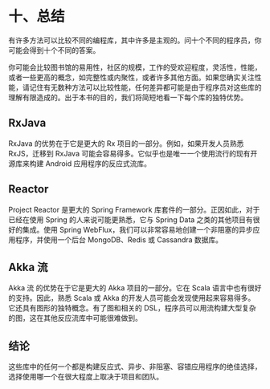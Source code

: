 # 十、总结

有许多方法可以比较不同的编程库，其中许多是主观的。问十个不同的程序员，你可能会得到十个不同的答案。

你可能会比较图书馆的易用性，社区的规模，工作的受欢迎程度，灵活性，性能，或者一些更高的概念，如完整性或内聚性，或者许多其他方面。如果您确实关注性能，请记住有无数种方法可以比较性能，任何差异都可能是由于程序员对这些库的理解有限造成的。出于本书的目的，我们将简短地看一下每个库的独特优势。

## RxJava

RxJava 的优势在于它是更大的 Rx 项目的一部分。例如，如果开发人员熟悉 RxJS，迁移到 RxJava 可能会容易得多。它似乎也是唯一一个使用流行的现有开源库来构建 Android 应用程序的反应式流库。

## Reactor

Project Reactor 是更大的 Spring Framework 库套件的一部分。正因如此，对于已经在使用 Spring 的人来说可能更熟悉，它与 Spring Data 之类的其他项目有很好的集成。使用 Spring WebFlux，我们可以非常容易地创建一个非阻塞的异步应用程序，并使用一个后台 MongoDB、Redis 或 Cassandra 数据库。

## Akka 流

Akka 流 的优势在于它是更大的 Akka 项目的一部分。它在 Scala 语言中也有很好的支持。因此，熟悉 Scala 或 Akka 的开发人员可能会发现使用起来容易得多。它还具有图形的独特概念。有了图和相关的 DSL，程序员可以用流构建大型复杂的图，这在其他反应流库中可能很难做到。

## 结论

这些库中的任何一个都是构建反应式、异步、非阻塞、容错应用程序的绝佳选择，选择使用哪一个在很大程度上取决于项目和团队。